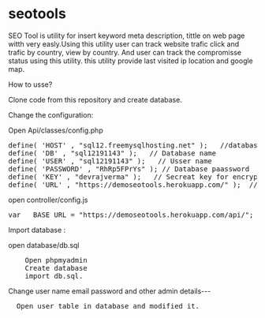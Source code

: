 # seotools

SEO Tool is utility for insert keyword meta description, tittle on web page witth very easly.Using  this utility user can track website trafic 
click and trafic by country, view by country. And  user can track the compromisse status using this utility. this utility provide last visited ip
location and google map.

How to usse? 

Clone code from this repository and create database.

Change the configuration: 

Open Api/classes/config.php

<pre>
define( 'HOST' , "sql12.freemysqlhosting.net" );   //database host
define( 'DB' , "sql12191143" );   // Database name
define( 'USER' , "sql12191143" );   // Usser name 
define( 'PASSWORD' , "RhRp5FPrYs" ); // Database paassword
define( 'KEY' , "devrajverma" );   // Secreat key for encrypt you information
define( 'URL' , "https://demoseotools.herokuapp.com/" );  // url of utility where you want to install it.
</pre>


open controller/config.js
<pre>
var __BASE_URL = "https://demoseotools.herokuapp.com/api/";  //change your api url
</pre>

Import database : 

open database/db.sql
<pre>
    Open phpmyadmin
    Create database 
    import db.sql.
</pre>

Change user name email password and other admin details---

<pre>
  Open user table in database and modified it.
</pre>






